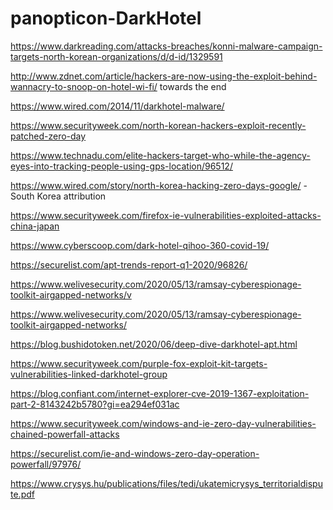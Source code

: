 # panopticon-DarkHotel

https://www.darkreading.com/attacks-breaches/konni-malware-campaign-targets-north-korean-organizations/d/d-id/1329591

http://www.zdnet.com/article/hackers-are-now-using-the-exploit-behind-wannacry-to-snoop-on-hotel-wi-fi/ towards the end

https://www.wired.com/2014/11/darkhotel-malware/

https://www.securityweek.com/north-korean-hackers-exploit-recently-patched-zero-day

https://www.technadu.com/elite-hackers-target-who-while-the-agency-eyes-into-tracking-people-using-gps-location/96512/

https://www.wired.com/story/north-korea-hacking-zero-days-google/ - South Korea attribution

https://www.securityweek.com/firefox-ie-vulnerabilities-exploited-attacks-china-japan

https://www.cyberscoop.com/dark-hotel-qihoo-360-covid-19/

https://securelist.com/apt-trends-report-q1-2020/96826/

https://www.welivesecurity.com/2020/05/13/ramsay-cyberespionage-toolkit-airgapped-networks/v

https://www.welivesecurity.com/2020/05/13/ramsay-cyberespionage-toolkit-airgapped-networks/

https://blog.bushidotoken.net/2020/06/deep-dive-darkhotel-apt.html

https://www.securityweek.com/purple-fox-exploit-kit-targets-vulnerabilities-linked-darkhotel-group

https://blog.confiant.com/internet-explorer-cve-2019-1367-exploitation-part-2-8143242b5780?gi=ea294ef031ac

https://www.securityweek.com/windows-and-ie-zero-day-vulnerabilities-chained-powerfall-attacks

https://securelist.com/ie-and-windows-zero-day-operation-powerfall/97976/

https://www.crysys.hu/publications/files/tedi/ukatemicrysys_territorialdispute.pdf
